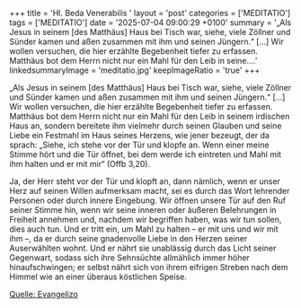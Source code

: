 +++
title = 'Hl. Beda Venerabilis  '
layout = 'post'
categories = ['MEDITATIO']
tags = ['MEDITATIO']
date = '2025-07-04 09:00:29 +0100'
summary = '„Als Jesus in seinem [des Matthäus] Haus bei Tisch war, siehe, viele Zöllner und Sünder kamen und aßen zusammen mit ihm und seinen Jüngern.“ […] Wir wollen versuchen, die hier erzählte Begebenheit tiefer zu erfassen. Matthäus bot dem Herrn nicht nur ein Mahl für den Leib in seine....'
linkedsummaryImage = 'meditatio.jpg'
keepImageRatio = 'true'
+++
   
 „Als Jesus in seinem [des Matthäus] Haus bei Tisch war, siehe, viele Zöllner und Sünder kamen und aßen zusammen mit ihm und seinen Jüngern.“ […] Wir wollen versuchen, die hier erzählte Begebenheit tiefer zu erfassen. Matthäus bot dem Herrn nicht nur ein Mahl für den Leib in seinem irdischen Haus an, sondern bereitete ihm vielmehr durch seinen Glauben und seine Liebe ein Festmahl im Haus seines Herzens, wie jener bezeugt, der da sprach: „Siehe, ich stehe vor der Tür und klopfe an.<!--more--> Wenn einer meine Stimme hört und die Tür öffnet, bei dem werde ich eintreten und Mahl mit ihm halten und er mit mir“ (Offb 3,20).
 
Ja, der Herr steht vor der Tür und klopft an, dann nämlich, wenn er unser Herz auf seinen Willen aufmerksam macht, sei es durch das Wort lehrender Personen oder durch innere Eingebung. Wir öffnen unsere Tür auf den Ruf seiner Stimme hin, wenn wir seine inneren oder äußeren Belehrungen in Freiheit annehmen und, nachdem wir begriffen haben, was wir tun sollen, dies auch tun. Und er tritt ein, um Mahl zu halten – er mit uns und wir mit ihm –, da er durch seine gnadenvolle Liebe in den Herzen seiner Auserwählten wohnt. Und er nährt sie unablässig durch das Licht seiner Gegenwart, sodass sich ihre Sehnsüchte allmählich immer höher hinaufschwingen; er selbst nährt sich von ihrem eifrigen Streben nach dem Himmel wie an einer überaus köstlichen Speise.


[Quelle: Evangelizo](https://evangeliumtagfuertag.org/DE/gospel)
